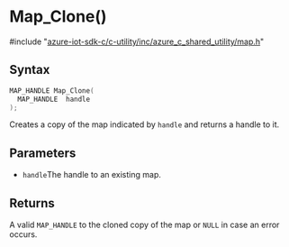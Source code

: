 # Map_Clone()

\#include "[azure-iot-sdk-c/c-utility/inc/azure_c_shared_utility/map.h](../iot-c-ref-map-h.md)"  

## Syntax

```C
MAP_HANDLE Map_Clone(
  MAP_HANDLE  handle
);
```

Creates a copy of the map indicated by `handle` and returns a handle to it.

## Parameters
* `handle`The handle to an existing map.

## Returns
A valid `MAP_HANDLE` to the cloned copy of the map or `NULL` in case an error occurs.

